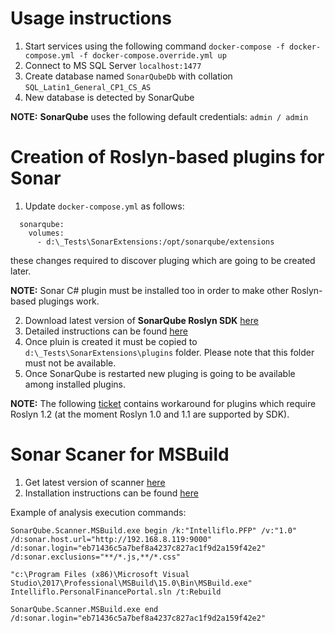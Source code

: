# Usage instructions

1. Start services using the following command `docker-compose -f docker-compose.yml -f docker-compose.override.yml up`
1. Connect to MS SQL Server `localhost:1477`
1. Create database named `SonarQubeDb` with collation `SQL_Latin1_General_CP1_CS_AS`
1. New database is detected by SonarQube

**NOTE:** **SonarQube** uses the following default credentials: `admin / admin`

# Creation of Roslyn-based plugins for Sonar

1. Update `docker-compose.yml` as follows: 
```
  sonarqube:
    volumes:
      - d:\_Tests\SonarExtensions:/opt/sonarqube/extensions
```
these changes required to discover pluging which are going to be created later.

**NOTE:** Sonar C# plugin must be installed too in order to make other Roslyn-based plugings work.

2. Download latest version of **SonarQube Roslyn SDK** [here](https://github.com/SonarSource/sonarqube-roslyn-sdk/releases)
1. Detailed instructions can be found [here](https://github.com/SonarSource/sonarqube-roslyn-sdk) 
1. Once pluin is created it must be copied to `d:\_Tests\SonarExtensions\plugins` folder. Please note that this folder must not be available. 
1. Once SonarQube is restarted new pluging is going to be available among installed plugins.

**NOTE:** The following [ticket](https://jira.sonarsource.com/browse/SFSRAP-45) contains workaround for plugins which require Roslyn 1.2 (at the moment Roslyn 1.0 and 1.1 are supported by SDK).

# Sonar Scaner for MSBuild

1. Get latest version of scanner [here](https://github.com/SonarSource/sonar-scanner-msbuild/releases)
1. Installation instructions can be found [here](https://docs.sonarqube.org/display/SCAN/Scanning+on+Windows)


Example of analysis execution commands:

```
SonarQube.Scanner.MSBuild.exe begin /k:"Intelliflo.PFP" /v:"1.0" /d:sonar.host.url="http://192.168.8.119:9000" /d:sonar.login="eb71436c5a7bef8a4237c827ac1f9d2a159f42e2" /d:sonar.exclusions="**/*.js,**/*.css"

"c:\Program Files (x86)\Microsoft Visual Studio\2017\Professional\MSBuild\15.0\Bin\MSBuild.exe" Intelliflo.PersonalFinancePortal.sln /t:Rebuild

SonarQube.Scanner.MSBuild.exe end /d:sonar.login="eb71436c5a7bef8a4237c827ac1f9d2a159f42e2"
```